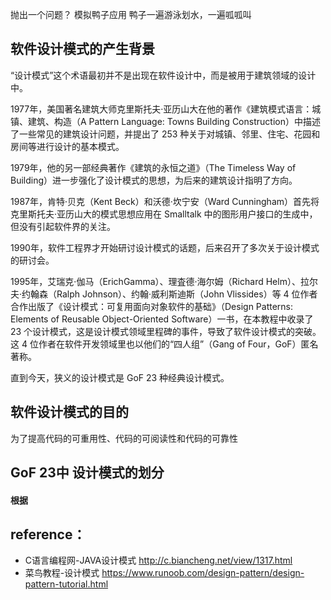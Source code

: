 抛出一个问题？
模拟鸭子应用
鸭子一遍游泳划水，一遍呱呱叫
## 软件设计模式的产生背景
“设计模式”这个术语最初并不是出现在软件设计中，而是被用于建筑领域的设计中。

1977年，美国著名建筑大师克里斯托夫·亚历山大在他的著作《建筑模式语言：城镇、建筑、构造（A Pattern Language: Towns Building Construction）中描述了一些常见的建筑设计问题，并提出了 253 种关于对城镇、邻里、住宅、花园和房间等进行设计的基本模式。

1979年，他的另一部经典著作《建筑的永恒之道》（The Timeless Way of Building）进一步强化了设计模式的思想，为后来的建筑设计指明了方向。

1987年，肯特·贝克（Kent Beck）和沃德·坎宁安（Ward Cunningham）首先将克里斯托夫·亚历山大的模式思想应用在 Smalltalk 中的图形用户接口的生成中，但没有引起软件界的关注。

1990年，软件工程界才开始研讨设计模式的话题，后来召开了多次关于设计模式的研讨会。

1995年，艾瑞克·伽马（ErichGamma）、理査德·海尔姆（Richard Helm）、拉尔夫·约翰森（Ralph Johnson）、约翰·威利斯迪斯（John Vlissides）等 4 位作者合作出版了《设计模式：可复用面向对象软件的基础》（Design Patterns: Elements of Reusable Object-Oriented Software）一书，在本教程中收录了 23 个设计模式，这是设计模式领域里程碑的事件，导致了软件设计模式的突破。这 4 位作者在软件开发领域里也以他们的“四人组”（Gang of Four，GoF）匿名著称。

直到今天，狭义的设计模式是 GoF 23 种经典设计模式。

## 软件设计模式的目的
为了提高代码的可重用性、代码的可阅读性和代码的可靠性

## GoF 23中 设计模式的划分

#### 根据






## reference：
* C语言编程网-JAVA设计模式 http://c.biancheng.net/view/1317.html
* 菜鸟教程-设计模式 https://www.runoob.com/design-pattern/design-pattern-tutorial.html